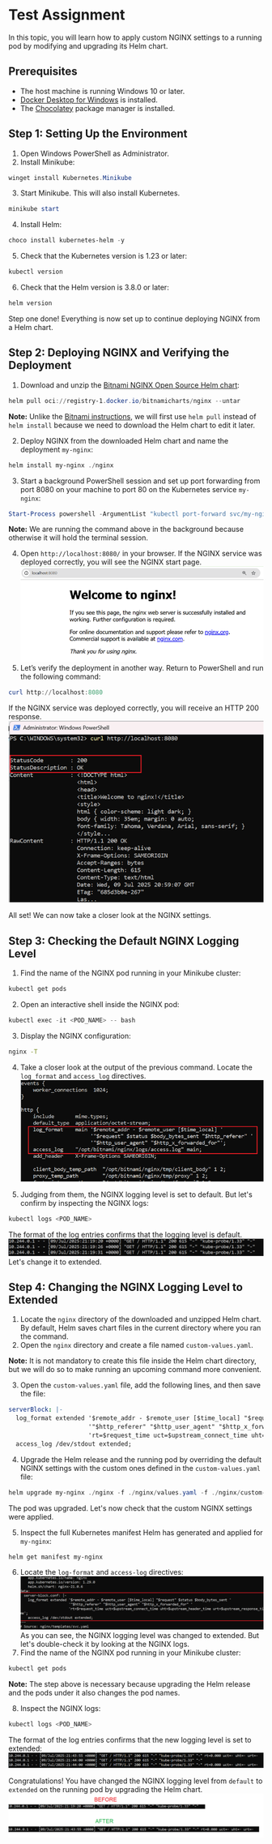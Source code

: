 # Test Assignment

In this topic, you will learn how to apply custom NGINX settings to a running pod by modifying and upgrading its Helm chart.

## Prerequisites
* The host machine is running Windows 10 or later.
* [Docker Desktop for Windows](https://docs.docker.com/desktop/setup/install/windows-install/) is installed.
* The [Chocolatey](https://chocolatey.org/install) package manager is installed.

## Step 1: Setting Up the Environment

1. Open Windows PowerShell as Administrator.
2. Install Minikube:
```powershell
winget install Kubernetes.Minikube
```
3. Start Minikube. This will also install Kubernetes.
```powershell
minikube start
```
4. Install Helm:
```powershell
choco install kubernetes-helm -y
```
5. Check that the Kubernetes version is 1.23 or later:
```powershell
kubectl version
```
6. Check that the Helm version is 3.8.0 or later:
```powershell
helm version
````
Step one done! Everything is now set up to continue deploying NGINX from a Helm chart.

## Step 2: Deploying NGINX and Verifying the Deployment

1. Download and unzip the [Bitnami NGINX Open Source Helm chart](https://artifacthub.io/packages/helm/bitnami/nginx):
```powershell
helm pull oci://registry-1.docker.io/bitnamicharts/nginx --untar
```
**Note:** Unlike the [Bitnami instructions](https://artifacthub.io/packages/helm/bitnami/nginx), we will first use `helm pull` instead of `helm install` because we need to download the Helm chart to edit it later.
 
2. Deploy NGINX from the downloaded Helm chart and name the deployment `my-nginx`:
```powershell
helm install my-nginx ./nginx
```
3. Start a background PowerShell session and set up port forwarding from port 8080 on your machine to port 80 on the Kubernetes service `my-nginx`:
```powershell
Start-Process powershell -ArgumentList "kubectl port-forward svc/my-nginx 8080:80"
```
**Note:** We are running the command above in the background because otherwise it will hold the terminal session.

4. Open `http://localhost:8080/` in your browser. If the NGINX service was deployed correctly, you will see the NGINX start page.
![Alt text](Images/nginx-start-page.png)
5. Let’s verify the deployment in another way. Return to PowerShell and run the following command:
 
```powershell
curl http://localhost:8080
```
If the NGINX service was deployed correctly, you will receive an HTTP 200 response.
![Alt text](Images/HTTP-200.png)

All set! We can now take a closer look at the NGINX settings.

## Step 3: Checking the Default NGINX Logging Level
1. Find the name of the NGINX pod running in your Minikube cluster:
```powershell
kubectl get pods
```
2. Open an interactive shell inside the NGINX pod:
```powershell
kubectl exec -it <POD_NAME> -- bash
```
3. Display the NGINX configuration:
```bash
nginx -T
```
4. Take a closer look at the output of the previous command. Locate the `log_format` and `access_log` directives.
![Alt text](Images/default-logging.png)

5. Judging from them, the NGINX logging level is set to default. But let's confirm by inspecting the NGINX logs:
```powershell
kubectl logs <POD_NAME>
```
The format of the log entries confirms that the logging level is default.
![Alt text](Images/nignx-log-default.png)
Let's change it to extended.

## Step 4: Changing the NGINX Logging Level to Extended
1. Locate the `nginx` directory of the downloaded and unzipped Helm chart. By default, Helm saves chart files in the current directory where you ran the command.
2. Open the `nginx` directory and create a file named `custom-values.yaml`.

**Note:** It is not mandatory to create this file inside the Helm chart directory, but we will do so to make running an upcoming command more convenient.

3. Open the `custom-values.yaml` file, add the following lines, and then save the file:
```yaml
serverBlock: |-
  log_format extended '$remote_addr - $remote_user [$time_local] "$request" $status $body_bytes_sent '
                      '"$http_referer" "$http_user_agent" "$http_x_forwarded_for" '
                      'rt=$request_time uct=$upstream_connect_time uht=$upstream_header_time urt=$upstream_response_time';
  access_log /dev/stdout extended;
```
4. Upgrade the Helm release and the running pod by overriding the default NGINX settings with the custom ones defined in the `custom-values.yaml` file:
```powershell
helm upgrade my-nginx ./nginx -f ./nginx/values.yaml -f ./nginx/custom-values.yaml
```
The pod was upgraded. Let's now check that the custom NGINX settings were applied.

5. Inspect the full Kubernetes manifest Helm has generated and applied for `my-nginx`:
```powershell
helm get manifest my-nginx
```
6. Locate the `log-format` and `access-log` directives:
![Alt text](Images/manifest.png)
As you can see, the NGINX logging level was changed to extended. But let's double-check it by looking at the NGINX logs.
7. Find the name of the NGINX pod running in your Minikube cluster:
```powershell
kubectl get pods
```

**Note:** The step above is necessary because upgrading the Helm release and the pods under it also changes the pod names.
 
8. Inspect the NGINX logs:
```powershell
kubectl logs <POD_NAME>
```
The format of the log entries confirms that the new logging level is set to extended:
![Alt text](Images/nignx-log-extended.png)

Congratulations! You have changed the NGINX logging level from `default` to `extended` on the running pod by upgrading the Helm chart.
![Alt text](Images/before-after.png)
